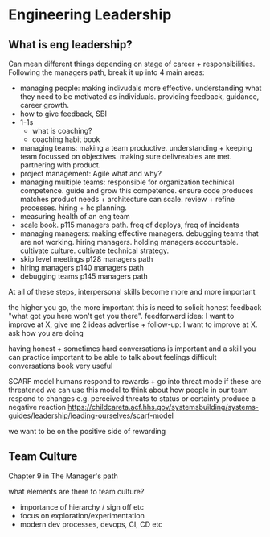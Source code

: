 # Engineering Leadership

## What is eng leadership?

Can mean different things depending on stage of career + responsibilities. Following the managers path, break it up into 4 main areas:


- managing people: making indivudals more effective. understanding what they need to be motivated as individuals. providing feedback, guidance, career growth.
 - how to give feedback, SBI
 - 1-1s
    - what is coaching?
    - coaching habit book
- managing teams: making a team productive. understanding + keeping team focussed on objectives. making sure delivreables are met. partnering with product.
 - project management: Agile what and why?
- managing multiple teams: responsible for organization techinical competence. guide and grow this competence. ensure code produces matches product needs + architecture can scale. review + refine processes. hiring + hc planning.
 - measuring health of an eng team
 - scale book. p115 managers path. freq of deploys, freq of incidents
- managing managers: making effective managers. debugging teams that are not working. hiring managers. holding managers accountable. cultivate culture. cultivate technical strategy.
 - skip level meetings p128 managers path
 - hiring managers p140 managers path
 - debugging teams p145 managers path


At all of these steps, interpersonal skills become more and more important
 
 the higher you go, the more important this is
 need to solicit honest feedback
 "what got you here won't get you there". 
 feedforward idea: I want to improve at X, give me 2 ideas
 advertise + follow-up: I want to improve at X. ask how you are doing
 

 having honest + sometimes hard conversations is important and a skill you can practice
 important to be able to talk about feelings
 difficult conversations book very useful

SCARF model
humans respond to rewards + go into threat mode if these are threatened
we can use this model to think about how people in our team respond to changes
e.g. perceived threats to status or certainty produce a negative reaction
 https://childcareta.acf.hhs.gov/systemsbuilding/systems-guides/leadership/leading-ourselves/scarf-model

we want to be on the positive side of rewarding


## Team Culture

Chapter 9 in The Manager's path

what elements are there to team culture?
 - importance of hierarchy / sign off etc
 - focus on exploration/experimentation
 - modern dev processes, devops, CI, CD etc

